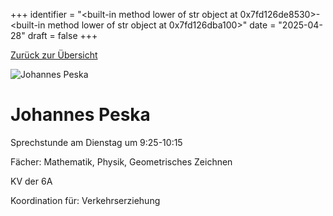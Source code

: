 
+++
identifier = "<built-in method lower of str object at 0x7fd126de8530>-<built-in method lower of str object at 0x7fd126dba100>"
date = "2025-04-28"
draft = false
+++

 [Zurück zur Übersicht](/schule/personen/)

<div class="row">
<div class="column">
<img src="/images/personal/Peska.jpg" alt="Johannes Peska"> 
</div>
<div class="column">

# Johannes Peska

Sprechstunde am Dienstag um 9:25-10:15

Fächer: Mathematik,  Physik,  Geometrisches Zeichnen

KV der 6A









Koordination für: Verkehrserziehung

</div>
</div> 

